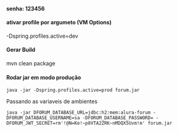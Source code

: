 #### senha: 123456

#### ativar profile por argumeto (VM Options)
-Dspring.profiles.active=dev

#### Gerar Build
mvn clean package

#### Rodar jar em modo produção
```
java -jar -Dspring.profiles.active=prod forum.jar
```
Passando as variaveis de ambientes
```
java -jar DFORUM_DATABASE_URL=jdbc:h2:mem:alura-forum -DFORUM_DATABASE_USERNAME=sa -DFORUM_DATABASE_PASSWORD= -DFORUM_JWT_SECRET=rm'!@N=Ke!~p8VTA2ZRK~nMDQX5Uvm!m' forum.jar
```
